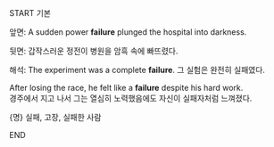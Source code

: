 START
기본

앞면:
A sudden power **failure** plunged the hospital into darkness.  

뒷면:
갑작스러운 정전이 병원을 암흑 속에 빠뜨렸다.

해석:
The experiment was a complete **failure**.
그 실험은 완전히 실패였다.

After losing the race, he felt like a **failure** despite his hard work.  
경주에서 지고 나서 그는 열심히 노력했음에도 자신이 실패자처럼 느껴졌다.

{명} 실패, 고장, 실패한 사람
<!--ID: 1746271863314-->
END